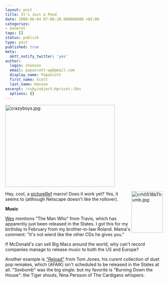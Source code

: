 ```yaml
---
layout: post
title: It's Just a Pond
date: 2000-06-04 07:06:20.000000000 +02:00
categories:
- General
tags: []
status: publish
type: post
published: true
meta:
  aktt_notify_twitter: 'yes'
author:
  login: shanson
  email: papascott-wp@gmail.com
  display_name: PapaScott
  first_name: Scott
  last_name: Hanson
excerpt: !ruby/object:Hpricot::Doc
  options: {}
---
```

<p><a href="http://Mama.editthispage.com"><img src="http://www.papascott.de/wordpress/wp-content/uploads/2000/06/crazyboys.jpg" height="262" width="350" alt="crazyboys.jpg: " border="0" /></a>
<p><a href="http://Mama.editthispage.com"><img src="http://www.papascott.de/wordpress/wp-content/uploads/2000/06/20000518014.jpg" height="133" width="100" align="right" onmouseout="this.src='http://static.userland.com/images/mausnews/20000518014.jpg'" onmouseover="this.src='http://static.userland.com/images/mausnews/20000518013.jpg'" alt="crh0518bThumb.jpg: " border="0" /></a>Hey, cool, a <a href="http://macros.userland.com/basic/pictureRef">pictureRef</a> macro! Does it work yet? Yes, it seems to (although Netscape doesn't like the rollover).</p>
<p><b>Music</b></p>
<p><a href="http://wmf.editthispage.com/">Wes</a> mentions "The Man Who" from Travis, which has apparently just been released in the States. I got this for my birthday in February from my brother-in-law Roland. Mama's comment: "It's not wierd like the other CDs he gives you."</p>
<p>If McDonald's can sell Big Macs around the world, why can't record companies manage to release music to both the US and Europe?</p>
<p>Another example is <a href="http://music.barnesandnoble.com/search/product.asp?ean=5033197093024">"Reload"</a> from Tom Jones, his curent collection of duet pop remakes, which (AFAIK) isn't scheduled to be released in the States at all. "Sexbomb" was the big single. but my favorite is "Burning Down the House": the Tiger shouts, Nina Persson of The Cardigans whispers.</p>
